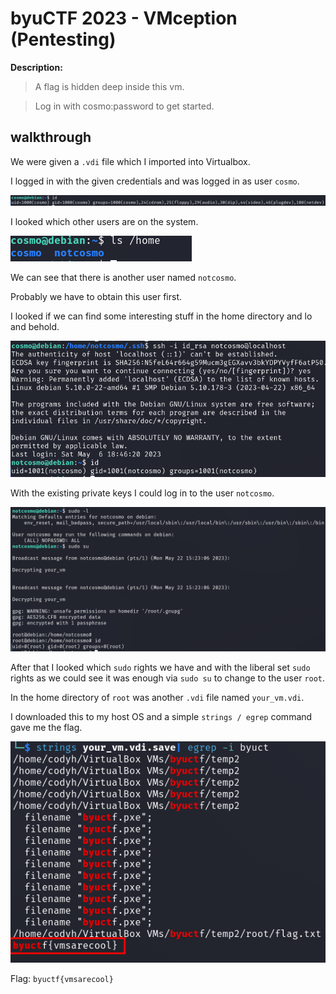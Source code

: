 # byuCTF 2023 - VMception (Pentesting)

__Description:__

> A flag is hidden deep inside this vm. 

> Log in with cosmo:password to get started.


## walkthrough

We were given a `.vdi` file which I imported into Virtualbox.

I logged in with the given credentials and was logged in as user `cosmo`.

![Screenshot0](./screenshots/0.png)

I looked which other users are on the system.

![Screenshot1](./screenshots/1.png)

We can see that there is another user named `notcosmo`.

Probably we have to obtain this user first.

I looked if we can find some interesting stuff in the home directory and lo and behold.

![Screenshot3](./screenshots/3.png)

With the existing private keys I could log in to the user `notcosmo`.

![Screenshot4](./screenshots/4.png)

After that I looked which `sudo` rights we have and with the liberal set `sudo` rights as we could see it was enough via `sudo su` to change to the user `root`.

In the home directory of `root` was another `.vdi` file named `your_vm.vdi`.

I downloaded this to my host OS and a simple `strings / egrep` command gave me the flag.

![Screenshot5](./screenshots/5.png)

Flag: `byuctf{vmsarecool}`




